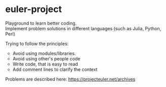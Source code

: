 # euler-project
Playground to learn better coding. </br>
Implement problem solutions in different languages (such as Julia, Python, Perl) </br>

Trying to follow the principles:
<ul type="circle">
    <li>Avoid using modules/libraries.</li>
    <li>Avoid using other's people code</li>
    <li>Write code, that is easy to read</li>
    <li>Add comment lines to clarify the context</li>
</ul>

Problems are described here:
https://projecteuler.net/archives
